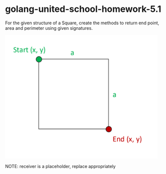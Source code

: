 # golang-united-school-homework-5.1

For the given structure of a Square, create the methods to return end point, area and perimeter using given signatures.

![img.png](img.png)

NOTE: receiver is a placeholder, replace appropriately
